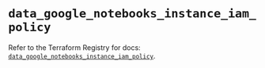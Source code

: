 # `data_google_notebooks_instance_iam_policy`

Refer to the Terraform Registry for docs: [`data_google_notebooks_instance_iam_policy`](https://registry.terraform.io/providers/hashicorp/google-beta/6.4.0/docs/data-sources/google_notebooks_instance_iam_policy).
